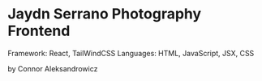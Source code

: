 # Jaydn Serrano Photography Frontend
Framework: React, TailWindCSS
Languages: HTML, JavaScript, JSX, CSS

by Connor Aleksandrowicz
